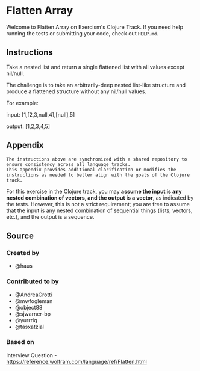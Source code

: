 # Flatten Array

Welcome to Flatten Array on Exercism's Clojure Track.
If you need help running the tests or submitting your code, check out `HELP.md`.

## Instructions

Take a nested list and return a single flattened list with all values except nil/null.

The challenge is to take an arbitrarily-deep nested list-like structure and produce a flattened structure without any nil/null values.

For example:

input: [1,[2,3,null,4],[null],5]

output: [1,2,3,4,5]

## Appendix

~~~~exercism/note
The instructions above are synchronized with a shared repository to ensure consistency across all language tracks.
This appendix provides additional clarification or modifies the instructions as needed to better align with the goals of the Clojure track.
~~~~

For this exercise in the Clojure track, you may **assume the input is any nested combination of vectors, and the output is a vector**, as indicated by the tests.
However, this is not a strict requirement; you are free to assume that the input is any nested combination of sequential things (lists, vectors, etc.), and the output is a sequence.

## Source

### Created by

- @haus

### Contributed to by

- @AndreaCrotti
- @mwfogleman
- @object88
- @sjwarner-bp
- @yurrriq
- @tasxatzial

### Based on

Interview Question - https://reference.wolfram.com/language/ref/Flatten.html